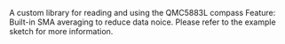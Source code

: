A custom library for reading and using the QMC5883L compass
Feature: Built-in SMA averaging to reduce data noice.
Please refer to the example sketch for more information.
